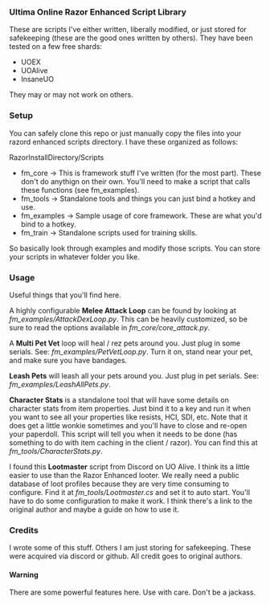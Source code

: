 ### Ultima Online Razor Enhanced Script Library

These are scripts I've either written, liberally modified, or just stored for safekeeping (these are the good ones written by others). They have been tested on a few free shards:

* UOEX
* UOAlive
* InsaneUO

They may or may not work on others.

### Setup

You can safely clone this repo or just manually copy the files into your razord enhanced scripts directory. I have these organized as follows:

RazorInstallDirectory/Scripts

* fm_core -> This is framework stuff I've written (for the most part). These don't do anythign on their own. You'll need to make a script that calls these functions (see fm_examples).
* fm_tools -> Standalone tools and things you can just bind a hotkey and use.
* fm_examples -> Sample usage of core framework. These are what you'd bind to a hotkey.
* fm_train -> Standalone scripts used for training skills.

So basically look through examples and modify those scripts. You can store your scripts in whatever folder you like.

### Usage

Useful things that you'll find here.

A highly configurable **Melee Attack Loop** can be found by looking at *fm_examples/AttackDexLoop.py*. This can be heavily customized, so be sure to read the options available in *fm_core/core_attack.py*.

A **Multi Pet Vet** loop will heal / rez pets around you. Just plug in some serials. See: *fm_examples/PetVetLoop.py*. Turn it on, stand near your pet, and make sure you have bandages.

**Leash Pets** will leash all your pets around you. Just plug in pet serials. See: *fm_examples/LeashAllPets.py*.

**Character Stats** is a standalone tool that will have some details on character stats from item properties. Just bind it to a key and run it when you want to see all your properties like resists, HCI, SDI, etc. Note that it does get a little wonkie sometimes and you'll have to close and re-open your paperdoll. This script will tell you when it needs to be done (has something to do with item caching in the client / razor). You can find this at *fm_tools/CharacterStats.py*.

I found this **Lootmaster** script from Discord on UO Alive. I think its a little easier to use than the Razor Enhanced looter. We really need a public database of loot profiles because they are very time consuming to configure. Find it at *fm_tools/Lootmaster.cs* and set it to auto start. You'll have to do some configuration to make it work. I think there's a link to the original author and maybe a guide on how to use it.

### Credits

I wrote some of this stuff. Others I am just storing for safekeeping. These were acquired via discord or github. All credit goes to original authors.

#### Warning

There are some powerful features here. Use with care. Don't be a jackass.
